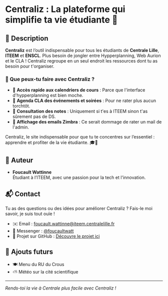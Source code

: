 # Centraliz : La plateforme qui simplifie ta vie étudiante 🚀

## 🌟 Description

**Centraliz** est l’outil indispensable pour tous les étudiants de **Centrale Lille**, **ITEEM** et **ENSCL**. Plus besoin de jongler entre Hypperplanning, Web Aurion et le CLA ! Centraliz regroupe en un seul endroit les ressources dont tu as besoin pour t'organiser.

### 🎯 Que peux-tu faire avec Centraliz ?

- 📅 **Accès rapide aux calendriers de cours** : Parce que l'interface d'hypperplanning est bien moche.
- 🎉 **Agenda CLA des événements et soirées** : Pour ne rater plus aucun torchtôt.
- 📝 **Consultation des notes** : Uniquement si t'es à ITEEM sinon t'as sûrement pas de DS.
- 📧 **Affichage des emails Zimbra** : Ce serait dommage de rater un mail de l'admin.

Centraliz, le site indispensable pour que tu te concentres sur l’essentiel : apprendre et profiter de la vie étudiante. 🎓🎉

## 👤 Auteur

- **Foucault Wattinne**  
  Étudiant à l’ITEEM, avec une passion pour la tech et l'innovation.

## 📬 Contact

Tu as des questions ou des idées pour améliorer Centraliz ? Fais-le moi savoir, je suis tout ouïe !

- ✉️ Email : [foucault.wattinne@iteem.centralelille.fr](mailto:foucault.wattinne@iteem.centralelille.fr)
- 📱 Messenger : [@foucaultwatt](https://m.me/fukowatt)
- 🔗 Projet sur GitHub : [Découvre le projet ici](https://github.com/foucault-watt/centraliz)

## 🤫 Ajouts futurs

- 🍽️ Menu du RU du Crous
- ⛅ Météo sur la cité scientifique

---

_Rends-toi la vie à Centrale plus facile avec Centraliz !_
